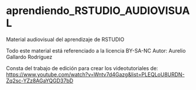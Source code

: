 # aprendiendo_RSTUDIO_AUDIOVISUAL
Material audiovisual del aprendizaje de RSTUDIO

Todo este material está referenciado a la licencia BY-SA-NC
Autor: Aurelio Gallardo Rodríguez

Consta del trabajo de edición para crear los videotutoriales de:
https://www.youtube.com/watch?v=Wntv7d4Gazg&list=PLEQLoU8URDN-Zq2sc-YZz8AGaYQGD37bD

